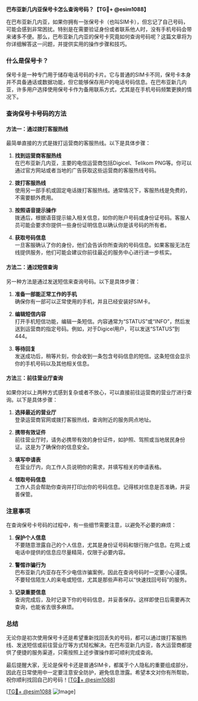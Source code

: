 **巴布亚新几内亚保号卡怎么查询号码？【TG💪+ @esim1088】**

在巴布亚新几内亚，如果你拥有一张保号卡（也叫SIM卡），但忘记了自己号码，可能会感到非常困扰。特别是在需要验证身份或者联系他人时，没有手机号码会带来诸多不便。那么，巴布亚新几内亚的保号卡究竟如何查询号码呢？这篇文章将为你详细解答这一问题，并提供实用的操作步骤和技巧。

### 什么是保号卡？

保号卡是一种专门用于储存电话号码的卡片。它与普通的SIM卡不同，保号卡本身并不具备通话或数据功能，但它能够保存用户的电话号码信息。在巴布亚新几内亚，许多用户选择使用保号卡作为备用联系方式，尤其是在手机号码频繁更换的情况下。

### 查询保号卡号码的方法

#### 方法一：通过拨打客服热线

最简单直接的方式是拨打运营商的客服热线。以下是具体步骤：

1. **找到运营商客服热线**  
   在巴布亚新几内亚，主要的电信运营商包括Digicel、Telikom PNG等。你可以通过官方网站或者当地的广告获取这些运营商的客服热线号码。

2. **拨打客服热线**  
   使用另一部手机或固定电话拨打客服热线。通常情况下，客服热线是免费的，不需要额外费用。

3. **按照语音提示操作**  
   拨通后，根据语音提示输入相关信息，如你的账户号码或身份证号码。客服人员可能会要求你提供一些身份证明信息以确认你是该号码的所有者。

4. **获取号码信息**  
   一旦客服确认了你的身份，他们会告诉你所查询的号码信息。如果客服无法在线提供服务，他们可能会建议你前往最近的服务中心进行进一步核实。

#### 方法二：通过短信查询

另一种方法是通过发送短信来查询号码。以下是具体步骤：

1. **准备一部能正常工作的手机**  
   确保你有一部可以正常使用的手机，并且已经安装好SIM卡。

2. **编辑短信内容**  
   打开手机短信功能，编辑一条短信。内容通常为“STATUS”或“INFO”，然后发送到运营商的指定号码。例如，对于Digicel用户，可以发送“STATUS”到444。

3. **等待回复**  
   发送成功后，稍等片刻，你会收到一条包含号码信息的短信。这条短信会显示你的手机号码以及其他相关信息。

#### 方法三：前往营业厅查询

如果你对以上两种方式感到复杂或者不放心，可以直接前往运营商的营业厅进行查询。以下是具体步骤：

1. **选择最近的营业厅**  
   登录运营商官网或拨打客服热线，查询附近的服务网点地址。

2. **携带有效证件**  
   前往营业厅时，请务必携带有效的身份证件，如护照、驾照或当地居民身份证。这是为了确保你的信息安全。

3. **填写申请表**  
   在营业厅内，向工作人员说明你的需求，并填写相关的申请表格。

4. **领取号码信息**  
   工作人员会帮助你查询并打印出你的号码信息。记得核对信息是否准确，并妥善保管。

### 注意事项

在查询保号卡号码的过程中，有一些细节需要注意，以避免不必要的麻烦：

1. **保护个人信息**  
   不要随意泄露自己的个人信息，尤其是身份证号码和银行账户信息。在网上或电话中提供的信息应尽量精简，仅限于必要内容。

2. **警惕诈骗行为**  
   巴布亚新几内亚存在不少电信诈骗案例，因此在查询号码时一定要小心谨慎。不要轻信陌生人的来电或短信，尤其是那些声称可以“快速找回号码”的服务。

3. **记录重要信息**  
   查询完成后，及时记录下你的号码信息，并妥善保存。这样即使日后需要再次查询，也能省去很多麻烦。

### 总结

无论你是初次使用保号卡还是希望重新找回丢失的号码，都可以通过拨打客服热线、发送短信或前往营业厅等方式轻松解决。在巴布亚新几内亚，各大运营商都提供了便捷的服务渠道，只需按照上述步骤操作即可顺利完成查询。

最后提醒大家，无论是保号卡还是普通SIM卡，都属于个人隐私的重要组成部分，因此在日常使用中一定要注意安全防护，避免信息泄露。希望本文对你有所帮助，祝你顺利找回自己的号码！[[TG💪+ @esim1088](https://t.me/s/esim1088)]

[[TG💪+ @esim1088](https://t.me/s/esim1088) ![Image](https://i.postimg.cc/4NQfJmqS/Snipaste-2025-05-13-00-14-12.png)]